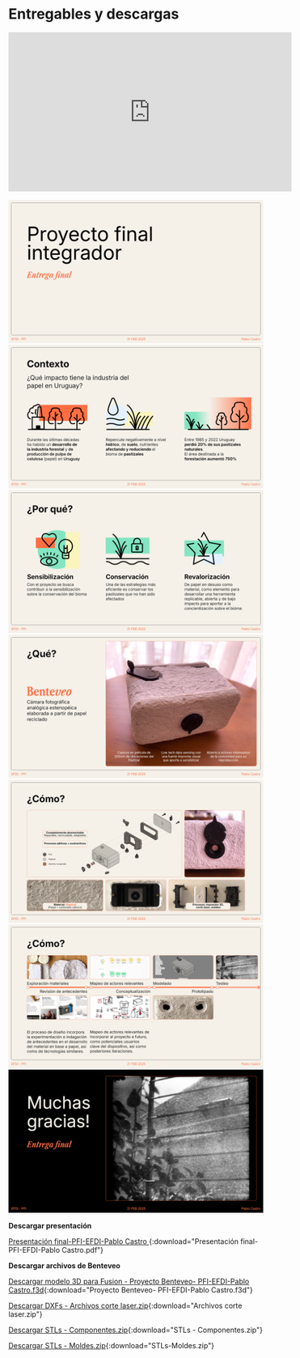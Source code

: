 # Entregables y descargas

<iframe width="560" height="315" src="https://www.youtube.com/embed/wRFPThYN21c?si=mXHlib_Dq-Vp0nKU" title="YouTube video player" frameborder="0" allow="accelerometer; autoplay; clipboard-write; encrypted-media; gyroscope; picture-in-picture; web-share" referrerpolicy="strict-origin-when-cross-origin" allowfullscreen></iframe>

![alt text](../images/PF/PF02/Presentacion_Final.png) 
![alt text](../images/PF/PF02/Presentacion_Final2.png) 
![alt text](../images/PF/PF02/Presentacion_Final3.png) 
![alt text](../images/PF/PF02/Presentacion_Final4.png) 
![alt text](../images/PF/PF02/Presentacion_Final5.png) 
![alt text](../images/PF/PF02/Presentacion_Final6.png) 
![alt text](../images/PF/PF02/Presentacion_Final7.png)



**Descargar presentación**

[Presentación final-PFI-EFDI-Pablo Castro ](<../archivos linkeados/PFI/Presentacion_Final.pdf>){:download="Presentación final-PFI-EFDI-Pablo Castro.pdf"}



**Descargar archivos de Benteveo**

[Descargar modelo 3D para Fusion - Proyecto Benteveo- PFI-EFDI-Pablo Castro.f3d](<../archivos linkeados/PFI/Proyecto Benteveo- PFI-EFDI-Pablo Castro.f3d>){:download="Proyecto Benteveo- PFI-EFDI-Pablo Castro.f3d"}

[Descargar DXFs - Archivos corte laser.zip](<../archivos linkeados/PFI/DXFs - Archivos corte laser.zip>){:download="Archivos corte laser.zip"}

[Descargar STLs - Componentes.zip](<../archivos linkeados/PFI/STLs - Componentes.zip>){:download="STLs - Componentes.zip"}

[Descargar STLs - Moldes.zip](<../archivos linkeados/PFI/STLs-Moldes.zip>){:download="STLs-Moldes.zip"}
